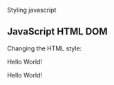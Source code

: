 Styling javascript 

<!DOCTYPE html>
<html>
<body>

<h2>JavaScript HTML DOM</h2>
<p>Changing the HTML style:</p>


<p id="p1">Hello World!</p>
<p id="p2">Hello World!</p>

<script>
document.getElementById("p2").style.color = "blue";
document.getElementById("p2").style.fontFamily = "Arial";
document.getElementById("p2").style.fontSize = "larger";
</script>


</body>
</html>
